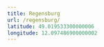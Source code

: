 ```yaml
---
title: Regensburg
url: /regensburg/
latitude: 49.019533300000006
longitude: 12.097486900000002
---
```

